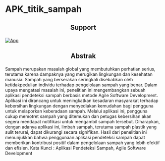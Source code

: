 # APK_titik_sampah

## <p align="center">Support</p>

[![App](https://skillicons.dev/icons?i=git,html,css,js,php,laravel,bootstrap&theme=light)](https://skillicons.dev)

## <p align="center">Abstrak</p>

Sampah merupakan masalah global yang membutuhkan perhatian serius, terutama karena dampaknya yang merugikan lingkungan dan kesehatan manusia. Sampah yang berserakan seringkali disebabkan oleh ketidakpedulian individu terhadap pengelolaan sampah yang benar. Dalam upaya mengatasi masalah ini, penelitian ini mengembangkan sebuah aplikasi pendeteksi sampah berbasis metode Agile Software Development. Aplikasi ini dirancang untuk meningkatkan kesadaran masyarakat terhadap kebersihan lingkungan dengan menyediakan kemudahan bagi pengguna untuk melaporkan keberadaan sampah. Melalui aplikasi ini, pengguna cukup memotret sampah yang ditemukan dan petugas kebersihan akan segera mendapat notifikasi untuk mengambil sampah tersebut. Diharapkan, dengan adanya aplikasi ini, limbah sampah, terutama sampah plastik yang sulit terurai, dapat dikurangi secara signifikan. Hasil dari penelitian ini menunjukkan bahwa penggunaan aplikasi pendeteksi sampah dapat memberikan kontribusi positif dalam pengelolaan sampah yang lebih efektif dan efisien.
Kata Kunci : Aplikasi Pendeteksi Sampah, Agile Software Development
